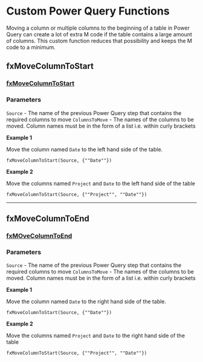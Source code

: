 # Custom Power Query Functions

Moving a column or multiple columns to the beginning of a table in Power Query can create a lot of extra M code if the table contains a large amount of columns. This custom function reduces that possibility and keeps the M code to a minimum.

## fxMoveColumnToStart

### [fxMoveColumnToStart](fxMoveColumnToStart.pq)

### Parameters

`Source` - The name of the previous Power Query step that contains the required columns to move
`ColumnsToMove` - The names of the columns to be moved. Column names must be in the form of a list i.e. within curly brackets

**Example 1**

Move the column named `Date` to the left hand side of the table.

```mcode
fxMoveColumnToStart(Source, {""Date""})
```

**Example 2**

Move the columns named `Project` and `Date` to the left hand side of the table

```mcode
fxMoveColumnToStart(Source, {""Project"", ""Date""})
```

----

## fxMoveColumnToEnd

### [fxMOveColumnToEnd](fxMoveColumnToEnd.pq)

### Parameters

`Source` - The name of the previous Power Query step that contains the required columns to move
`ColumnsToMove` - The names of the columns to be moved. Column names must be in the form of a list i.e. within curly brackets

**Example 1**

Move the column named `Date` to the right hand side of the table.

```mcode
fxMoveColumnToStart(Source, {""Date""})
```

**Example 2**

Move the columns named `Project` and `Date` to the right hand side of the table

```mcode
fxMoveColumnToStart(Source, {""Project"", ""Date""})
```







